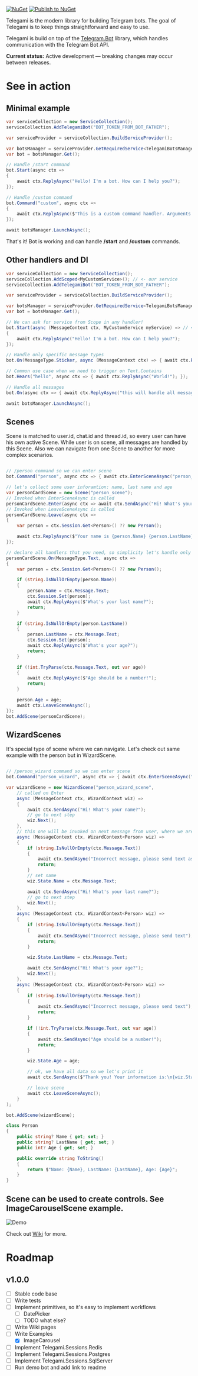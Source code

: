 [![NuGet](https://img.shields.io/nuget/v/Telegami.svg)](https://www.nuget.org/packages/Telegami/)
[![Publish to NuGet](https://github.com/ihtfw/Telegami/actions/workflows/publish.yml/badge.svg)](https://github.com/ihtfw/Telegami/actions/workflows/publish.yml)

Telegami is the modern library for building Telegram bots. The goal of Telegami is to keep things straightforward and easy to use.

Telegami is build on top of the [Telegram.Bot](https://github.com/TelegramBots/Telegram.Bot) library, which handles communication with the Telegram Bot API.

**Current status:** Active development — breaking changes may occur between releases.

# See in action

## Minimal example
```csharp
var serviceCollection = new ServiceCollection();
serviceCollection.AddTelegamiBot("BOT_TOKEN_FROM_BOT_FATHER");

var serviceProvider = serviceCollection.BuildServiceProvider();

var botsManager = serviceProvider.GetRequiredService<TelegamiBotsManager>();
var bot = botsManager.Get();

// Handle /start command
bot.Start(async ctx =>
{
    await ctx.ReplyAsync("Hello! I'm a bot. How can I help you?");
});

// Handle /custom command
bot.Command("custom", async ctx =>
{
    await ctx.ReplyAsync($"This is a custom command handler. Arguments: '{ctx.BotCommand!.Arguments}'");
});

await botsManager.LaunchAsync();
```

That's it! Bot is working and can handle **/start** and **/custom** commands.

## Other handlers and DI
```csharp
var serviceCollection = new ServiceCollection();
serviceCollection.AddScoped<MyCustomService>(); // <- our service
serviceCollection.AddTelegamiBot("BOT_TOKEN_FROM_BOT_FATHER");

var serviceProvider = serviceCollection.BuildServiceProvider();

var botsManager = serviceProvider.GetRequiredService<TelegamiBotsManager>();
var bot = botsManager.Get();

// We can ask for service from Scope in any handler!
bot.Start(async (MessageContext ctx, MyCustomService myService) => // <- our custom service
{
    await ctx.ReplyAsync("Hello! I'm a bot. How can I help you?");
});

// Handle only specific message types
bot.On(MessageType.Sticker, async (MessageContext ctx) => { await ctx.ReplyAsync($"What a nice sticker!"); });

// Common use case when we need to trigger on Text.Contains
bot.Hears("hello", async ctx => { await ctx.ReplyAsync("World!"); });

// Handle all messages
bot.On(async ctx => { await ctx.ReplyAsync("this will handle all messages"); });

await botsManager.LaunchAsync();
```

## Scenes
Scene is matched to user.id, chat.id and thread.id, so every user can have his own active Scene.
While user is on scene, all messages are handled by this Scene.
Also we can navigate from one Scene to another for more complex scenarios.

```csharp

// /person command so we can enter scene
bot.Command("person", async ctx => { await ctx.EnterSceneAsync("person_scene"); });

// let's collect some user inforamtion: name, last name and age
var personCardScene = new Scene("person_scene");
// Invoked when EnterSceneAsync is called
personCardScene.Enter(async ctx => await ctx.SendAsync("Hi! What's your name?"));
// Invoked when LeaveSceneAsync is called
personCardScene.Leave(async ctx =>
{
    var person = ctx.Session.Get<Person>() ?? new Person();

    await ctx.ReplyAsync($"Your name is {person.Name} {person.LastName}, you are {person.Age} years old.");
});

// declare all handlers that you need, so simplicity let's handle only text messages
personCardScene.On(MessageType.Text, async ctx =>
{
    var person = ctx.Session.Get<Person>() ?? new Person();

    if (string.IsNullOrEmpty(person.Name))
    {
        person.Name = ctx.Message.Text;
        ctx.Session.Set(person);
        await ctx.ReplyAsync($"What's your last name?");
        return;
    }

    if (string.IsNullOrEmpty(person.LastName))
    {
        person.LastName = ctx.Message.Text;
        ctx.Session.Set(person);
        await ctx.ReplyAsync($"What's your age?");
        return;
    }

    if (!int.TryParse(ctx.Message.Text, out var age))
    {
        await ctx.ReplyAsync($"Age should be a number!");
        return;
    }

    person.Age = age;
    await ctx.LeaveSceneAsync();
});
bot.AddScene(personCardScene);
```

## WizardScenes

It's special type of scene where we can navigate. Let's check out same example with the person but in WizardScene.

```csharp

// /person_wizard command so we can enter scene
bot.Command("person_wizard", async ctx => { await ctx.EnterSceneAsync("person_wizard_scene"); });

var wizardScene = new WizardScene("person_wizard_scene",
    // called on Enter
    async (MessageContext ctx, WizardContext wiz) =>
    {
        await ctx.SendAsync("Hi! What's your name?");
        // go to next step
        wiz.Next(); 
    },
    // this one will be invoked on next message from user, where we are expecting his name
    async (MessageContext ctx, WizardContext<Person> wiz) =>
    {
        if (string.IsNullOrEmpty(ctx.Message.Text))
        {
            await ctx.SendAsync("Incorrect message, please send text as name");
            return;
        }
        // set name
        wiz.State.Name = ctx.Message.Text;

        await ctx.SendAsync("Hi! What's your last name?");
        // go to next step
        wiz.Next();
    },
    async (MessageContext ctx, WizardContext<Person> wiz) =>
    {
        if (string.IsNullOrEmpty(ctx.Message.Text))
        {
            await ctx.SendAsync("Incorrect message, please send text");
            return;
        }

        wiz.State.LastName = ctx.Message.Text;

        await ctx.SendAsync("Hi! What's your age?");
        wiz.Next();
    },
    async (MessageContext ctx, WizardContext<Person> wiz) =>
    {
        if (string.IsNullOrEmpty(ctx.Message.Text))
        {
            await ctx.SendAsync("Incorrect message, please send text");
            return;
        }

        if (!int.TryParse(ctx.Message.Text, out var age))
        {
            await ctx.SendAsync("Age should be a number!");
            return;
        }

        wiz.State.Age = age;

        // ok, we have all data so we let's print it
        await ctx.SendAsync($"Thank you! Your information is:\n{wiz.State}");

        // leave scene
        await ctx.LeaveSceneAsync();
    }
);

bot.AddScene(wizardScene);

class Person
{
    public string? Name { get; set; }
    public string? LastName { get; set; }
    public int? Age { get; set; }

    public override string ToString()
    {
        return $"Name: {Name}, LastName: {LastName}, Age: {Age}";
    }
}
```

## Scene can be used to create controls. See ImageCarouselScene example.

![Demo](./assets/image_carousel.webp)

Check out [Wiki](https://github.com/ihtfw/Telegami/wiki) for more.

# Roadmap

## v1.0.0
- [ ] Stable code base
- [ ] Write tests
- [ ] Implement primitives, so it's easy to implement workflows
  - [ ] DatePicker
  - [ ] TODO what else?
- [ ] Write Wiki pages
- [ ] Write Examples
  - [x] ImageCarousel
- [ ] Implement Telegami.Sessions.Redis
- [ ] Implement Telegami.Sessions.Postgres
- [ ] Implement Telegami.Sessions.SqlServer
- [ ] Run demo bot and add link to readme

